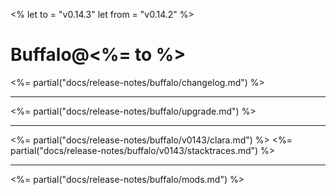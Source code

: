<%
let to = "v0.14.3"
let from = "v0.14.2"
%>

# Buffalo@<%= to %>

<%= partial("docs/release-notes/buffalo/changelog.md") %>

---

<%= partial("docs/release-notes/buffalo/upgrade.md") %>

---

<%= partial("docs/release-notes/buffalo/v0143/clara.md") %>
<%= partial("docs/release-notes/buffalo/v0143/stacktraces.md") %>

---

<%= partial("docs/release-notes/buffalo/mods.md") %>
